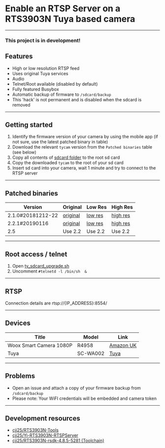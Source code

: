 # Enable an RTSP Server on a RTS3903N Tuya based camera
<hr>

### This project is in development!

## Features
- High or low resolution RTSP feed
- Uses original Tuya services
- Audio
- Telnet/Root available (disabled by default)
- Fully featured Busybox
- Automatic backup of firmware to `/sdcard/backup`
- This 'hack' is not permanent and is disabled when the sdcard is removed
<hr>

## Getting started
1. Identify the firmware version of your camera by using the mobile app (if not sure, use the latest patched binary in table)
2. Download the relevant `tycam` version from the `Patched binaries` table (see below)
3. Copy all contents of [sdcard folder](sdcard) to the root sd card
4. Copy the downloaded `tycam` to the root of your sd card
5. Insert sd card into your camera, wait 1 minute and try to connect to the RTSP server
<hr>

## Patched binaries
| Version           | Original                                                                                                              | Low Res                                                                                                            | High Res                                                                                                             |
|-------------------|-----------------------------------------------------------------------------------------------------------------------|--------------------------------------------------------------------------------------------------------------------|----------------------------------------------------------------------------------------------------------------------|
| 2.1.0#20181212-22 | [original](https://github.com/cjj25/RTS3903N-Tuya-RTSPServer/blob/master/binaries/2.1.0%2320181212-22/original/tycam) | [low res](https://github.com/cjj25/RTS3903N-Tuya-RTSPServer/blob/master/binaries/2.1.0%2320181212-22/lowres/tycam) | [high res](https://github.com/cjj25/RTS3903N-Tuya-RTSPServer/blob/master/binaries/2.1.0%2320181212-22/highres/tycam) |
| 2.2.1#20190116    | [original](https://github.com/cjj25/RTS3903N-Tuya-RTSPServer/blob/master/binaries/2.2.1%2320190116/original/tycam)    | [low res](https://github.com/cjj25/RTS3903N-Tuya-RTSPServer/blob/master/binaries/2.2.1%2320190116/lowres/tycam)    | [high res](https://github.com/cjj25/RTS3903N-Tuya-RTSPServer/blob/master/binaries/2.2.1%2320190116/highres/tycam)    |
| 2.5               | Use 2.2                                                                                                               | Use 2.2                                                                                                            | Use 2.2                                                                                                              |
<hr>

## Root access / telnet
1. Open [ty_sdcard_upgrade.sh](sdcard/tuya/upg/ty_sdcard_upgrade.sh)
2. Uncomment `#telnetd -l /bin/sh  &`
<hr>

## RTSP
Connection details are rtsp://{IP_ADDRESS}:8554/
<hr>

## Devices
| Title                   | Model     | Link                                                           |
|-------------------------|-----------|----------------------------------------------------------------|
| Woox Smart Camera 1080P | R4958     | [Amazon UK](https://www.amazon.co.uk/Woox-Smart-Camera-1080P-White/dp/B07NCQHS1T)                            |
| Tuya                    | SC-WA002  | [Tuya](https://go.tuya.com/en/productDetail?code=83jsuq4jbqz8) |

<hr>

## Problems
- Open an issue and attach a copy of your firmware backup from `/sdcard/backup`
- Please note: Your WiFI credentials will be embedded and camera token
<hr>

## Development resources
- [cjj25/RTS3903N-Tools](https://github.com/cjj25/RTS3903N-Tools)
- [cjj25/Yi-RTS3903N-RTSPServer](https://github.com/cjj25/Yi-RTS3903N-RTSPServer)
- [cjj25/RTS3903N-rsdk-4.8.5-5281 (Toolchain)](https://github.com/cjj25/RTS3903N-rsdk-4.8.5-5281)

